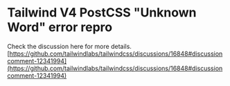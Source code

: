# Tailwind V4 PostCSS "Unknown Word" error repro

Check the discussion here for more details.
[https://github.com/tailwindlabs/tailwindcss/discussions/16848#discussioncomment-12341994](https://github.com/tailwindlabs/tailwindcss/discussions/16848#discussioncomment-12341994)